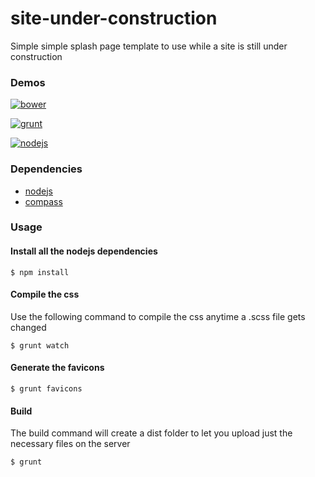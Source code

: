site-under-construction
=======================
Simple simple splash page template to use while a site is still under construction

### Demos

[![bower](https://raw2.github.com/GianlucaGuarini/site-under-construction/master/demos/images/bower.png)](http://gianlucaguarini.github.io/site-under-construction/demos/bower)

[![grunt](https://raw2.github.com/GianlucaGuarini/site-under-construction/master/demos/images/grunt.png)](http://gianlucaguarini.github.io/site-under-construction/demos/grunt)

[![nodejs](https://raw2.github.com/GianlucaGuarini/site-under-construction/master/demos/images/nodejs.png)](http://gianlucaguarini.github.io/site-under-construction/demos/nodejs)

### Dependencies

- [nodejs](http://nodejs.org)
- [compass](http://compass-style.org)

### Usage

#### Install all the nodejs dependencies

```shell
$ npm install
```

#### Compile the css

Use the following command to compile the css anytime a .scss file gets changed

```shell
$ grunt watch
```

#### Generate the favicons

```shell
$ grunt favicons
```

#### Build

The build command will create a dist folder to let you upload just the necessary files on the server

```shell
$ grunt
```


